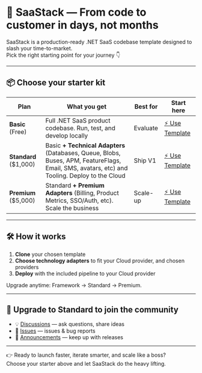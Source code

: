 # 🚀 SaaStack — From code to customer in days, not months

SaaStack is a production-ready .NET SaaS codebase template designed to slash your time-to-market.  
Pick the right starting point for your journey 👇

---

## 📦 Choose your starter kit

| Plan       | What you get | Best for | Start here |
|------------|--------------|----------|------------|
| **Basic** (Free) | Full .NET SaaS product codebase. Run, test, and develop locally | Evaluate | [⚡ Use Template](https://github.com/SaaStacked/saastack) |
| **Standard** ($1,000) | Basic **+ Technical Adapters** (Databases, Queue, Blobs, Buses, APM, FeatureFlags, Email, SMS, avatars, etc) and Tooling. Deploy to the Cloud | Ship V1 | [⚡ Use Template](https://github.com/SaaStacked/saastack-standard) |
| **Premium** ($5,000) | Standard **+ Premium Adapters** (Billing, Product Metrics, SSO/Auth, etc). Scale the business | Scale-up | [⚡ Use Template](https://github.com/SaaStacked/saastack-premium) |

---

## 🛠️ How it works
1. **Clone** your chosen template
2. **Choose technology adapters** to fit your Cloud provider, and chosen providers  
3. **Deploy** with the included pipeline to your Cloud provider

Upgrade anytime: Framework → Standard → Premium.

---

## 💬 Upgrade to Standard to join the community
- 💡 [Discussions](https://github.com/SaaStacked/saastack-standard/discussions) — ask questions, share ideas  
- 🐞 [Issues](https://github.com/SaaStacked/.github/saastack-standard/issues/new/choose) — issues & bug reports  
- 📢 [Announcements](https://github.com/SaaStacked/saastack-standard/discussions/categories/announcements) — keep up with releases  

---

👉 Ready to launch faster, iterate smarter, and scale like a boss?  
Choose your starter above and let SaaStack do the heavy lifting.
